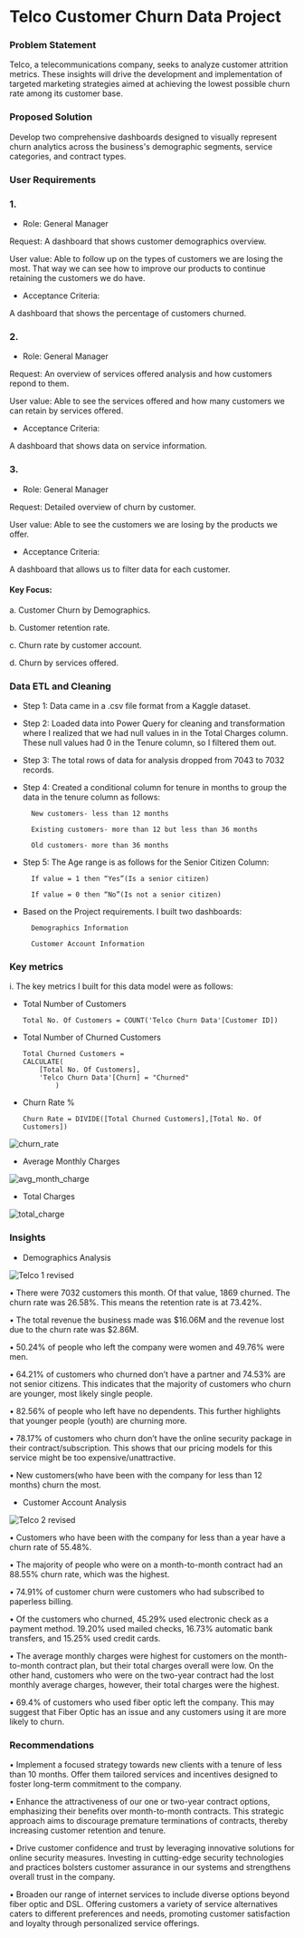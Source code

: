 # Telco Customer Churn Data Project

###	Problem Statement

Telco, a telecommunications company, seeks to analyze customer attrition metrics. These insights will drive the development and implementation of targeted marketing strategies aimed at achieving the lowest possible churn rate among its customer base.

###	Proposed Solution

Develop two comprehensive dashboards designed to visually represent churn analytics across the business's demographic segments, service categories, and contract types.

### User Requirements

### 1. 
- Role: General Manager	

Request: A dashboard that shows customer demographics overview.	

User value: Able to follow up on the types of customers we are losing the most. That way we can see how to improve our products to continue retaining the customers we do have. 

- Acceptance Criteria:

A dashboard that shows the percentage of customers churned.

### 2.
- Role: General Manager	

Request: An overview of services offered analysis and how customers repond to them.	

User value: Able to see the services offered and how many customers we can retain by services offered.

- Acceptance Criteria:

A dashboard that shows data on service information.

### 3.
- Role: General Manager	

Request: Detailed overview of churn by customer.

User value: Able to see the customers we are losing by the products we offer.

- Acceptance Criteria:

A dashboard that allows us to filter data for each customer.

#### Key Focus:

a.	Customer Churn by Demographics.


b.	Customer retention rate.


c.	Churn rate by customer account.


d.	Churn by services offered.


###  Data ETL and Cleaning

- Step 1: Data came in a .csv file format from a Kaggle dataset.

- Step 2: Loaded data into Power Query for cleaning and transformation where I realized that we had null values in in the Total Charges column. These null values had 0 in the Tenure column, so I filtered them out.

- Step 3: The total rows of data for analysis dropped from 7043 to 7032 records.

- Step 4: Created a conditional column for tenure in months to group the data in the tenure column as follows:

        New customers- less than 12 months

        Existing customers- more than 12 but less than 36 months

        Old customers- more than 36 months

- Step 5: The Age range is as follows for the Senior Citizen Column:

        If value = 1 then “Yes”(Is a senior citizen)

        If value = 0 then “No”(Is not a senior citizen)


- Based on the Project requirements. I built two dashboards:

        Demographics Information

        Customer Account Information

###	Key metrics

i.	The key metrics I built for this data model were as follows:

-	Total Number of Customers

        Total No. Of Customers = COUNT('Telco Churn Data'[Customer ID])

-	Total Number of Churned Customers

        Total Churned Customers = 
        CALCULATE(
            [Total No. Of Customers],
            'Telco Churn Data'[Churn] = "Churned"
                )

-	Churn Rate %

        Churn Rate = DIVIDE([Total Churned Customers],[Total No. Of Customers])

![churn_rate](https://github.com/LizwiTshuma/BI-Portfolio/assets/170952348/30fedd2f-599b-46ec-b657-31779c0a7968)


-	Average Monthly Charges

![avg_month_charge](https://github.com/LizwiTshuma/BI-Portfolio/assets/170952348/a429fe21-a321-4552-86b7-35048f4fd368)


- Total Charges

![total_charge](https://github.com/LizwiTshuma/BI-Portfolio/assets/170952348/e4e9c3af-d1d7-42d3-8f42-d780e52c9b69)






### Insights

 
- Demographics Analysis

![Telco 1 revised](https://github.com/LizwiTshuma/BI-Portfolio/assets/170952348/2157f789-8932-420b-83e8-432694728f5d)



• There were 7032 customers this month. Of that value, 1869 churned. The churn rate was 26.58%. This means the retention rate is at 73.42%.

• The total revenue the business made was $16.06M and the revenue lost due to the churn rate was $2.86M.

• 50.24% of people who left the company were women and 49.76% were men.

• 64.21% of customers who churned don’t have a partner and 74.53% are not senior citizens. This indicates that the majority of customers who churn are younger, most likely single people.

• 82.56% of people who left have no dependents. This further highlights that younger people (youth) are churning more.

• 78.17% of customers who churn don’t have the online security package in their contract/subscription. This shows that our pricing models for this service might be too expensive/unattractive.

• New customers(who have been with the company for less than 12 months) churn the most.



 
- Customer Account Analysis


![Telco 2 revised](https://github.com/LizwiTshuma/BI-Portfolio/assets/170952348/72b4dee3-311c-4ec9-b416-06e65dc0a424)


 
• Customers who have been with the company for less than a year have a churn rate of 55.48%. 

• The majority of people who were on a month-to-month contract had an 88.55% churn rate, which was the highest.

• 74.91% of customer churn were customers who had subscribed to paperless billing.

• Of the customers who churned, 45.29% used electronic check as a payment method. 19.20% used mailed checks, 16.73% automatic bank transfers, and 15.25% used credit cards.

• The average monthly charges were highest for customers on the month-to-month contract plan, but their total charges overall were low. On the other hand, customers who were on the two-year contract had the lost monthly average charges, however, their total charges were the highest.

• 69.4% of customers who used fiber optic left the company. This may suggest that Fiber Optic has an issue and any customers using it are more likely to churn.




### Recommendations

• Implement a focused strategy towards new clients with a tenure of less than 10 months. Offer them tailored services and incentives designed to foster long-term commitment to the company.

• Enhance the attractiveness of our one or two-year contract options, emphasizing their benefits over month-to-month contracts. This strategic approach aims to discourage premature terminations of contracts, thereby increasing customer retention and tenure.

• Drive customer confidence and trust by leveraging innovative solutions for online security measures. Investing in cutting-edge security technologies and practices bolsters customer assurance in our systems and strengthens overall trust in the company.

• Broaden our range of internet services to include diverse options beyond fiber optic and DSL. Offering customers a variety of service alternatives caters to different preferences and needs, promoting customer satisfaction and loyalty through personalized service offerings.
